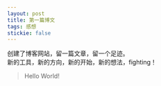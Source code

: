 ```yaml
---
layout: post
title: 第一篇博文
tags: 感想
stickie: false
---
```


创建了博客网站，留一篇文章，留一个足迹。<br>新的工具，新的方向，新的开始，新的想法，fighting！

> Hello World!
